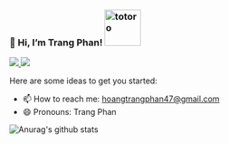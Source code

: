 ### 👋 Hi, I’m Trang Phan! <img src="https://emoji.gg/assets/emoji/9085-totoro.png" width="64px" height="64px" alt="totoro">

<a href=https://www.linkedin.com/in/trangpnh> <img src="https://img.shields.io/badge/-LinkedIn-0e76a8?style=plastic&logo=linkedIn"> </a> <img src="https://komarev.com/ghpvc/?username=trangphann&color=blue">

Here are some ideas to get you started:
- 📫 How to reach me: hoangtrangphan47@gmail.com
- 😄 Pronouns: Trang Phan


![Anurag's github stats](https://github-readme-stats.vercel.app/api?username=trangphann&theme=buefy&show_icons=true)
